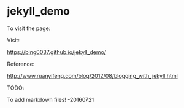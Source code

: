 # jekyll_demo

To visit the page:

Visit:

https://bing0037.github.io/jekyll_demo/

Reference:

http://www.ruanyifeng.com/blog/2012/08/blogging_with_jekyll.html

TODO:

To add markdown files!	-20160721